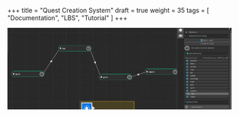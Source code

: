 +++
title = "Quest Creation System"
draft = true
weight = 35
tags = [ "Documentation", "LBS", "Tutorial" ]
+++

![alt text](quest_01.png)